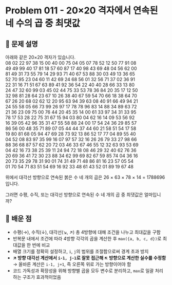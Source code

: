# Problem 011 - 20×20 격자에서 연속된 네 수의 곱 중 최댓값

## 📝 문제 설명  
아래와 같은 20×20 격자가 있습니다.  
08 02 22 97 38 15 00 40 00 75 04 05 07 78 52 12 50 77 91 08  
49 49 99 40 17 81 18 57 60 87 17 40 98 43 69 48 04 56 62 00  
81 49 31 73 55 79 14 29 93 71 40 67 53 88 30 03 49 13 36 65  
52 70 95 23 04 60 11 42 69 24 68 56 01 32 56 71 37 02 36 91  
22 31 16 71 51 67 63 89 41 92 36 54 22 40 40 28 66 33 13 80  
24 47 32 60 99 03 45 02 44 75 33 53 78 36 84 20 35 17 12 50  
32 98 81 28 64 23 67 10 26 38 40 67 59 54 70 66 18 38 64 70  
67 26 20 68 02 62 12 20 95 63 94 39 63 08 40 91 66 49 94 21  
24 55 58 05 66 73 99 26 97 17 78 78 96 83 14 88 34 89 63 72  
21 36 23 09 75 00 76 44 20 45 35 14 00 61 33 97 34 31 33 95  
78 17 53 28 22 75 31 67 15 94 03 80 04 62 16 14 09 53 56 92  
16 39 05 42 96 35 31 47 55 58 88 24 00 17 54 24 36 29 85 57  
86 56 00 48 35 71 89 07 05 44 44 37 44 60 21 58 51 54 17 58  
19 80 81 68 05 94 47 69 28 73 92 13 86 52 17 77 04 89 55 40  
04 52 08 83 97 35 99 16 07 97 57 32 16 26 26 79 33 27 98 66  
88 36 68 87 57 62 20 72 03 46 33 67 46 55 12 32 63 93 53 69  
04 42 16 73 38 25 39 11 24 94 72 18 08 46 29 32 40 62 76 36  
20 69 36 41 72 30 23 88 34 62 99 69 82 67 59 85 74 04 36 16  
20 73 35 29 78 31 90 01 74 31 49 71 48 86 81 16 23 57 05 54  
01 70 54 71 83 51 54 69 16 92 33 48 61 43 52 01 89 19 67 48  
  
위에서 대각선 방향으로 연속된 붉은 수 네 개의 곱은 26 × 63 × 78 × 14 = 1788696 입니다.  
  
그러면 수평, 수직, 또는 대각선 방향으로 연속된 수 네 개의 곱 중 최댓값은 얼마입니까?

## 🧠 배운 점  
- 수평(→), 수직(↓), 대각선(↘, ↗) 총 4방향에 대해 조건을 나누고 최대값을 구함  
- 반복문 내에서 조건에 따라 4방향 각각의 곱을 계산한 후 `max({a, b, c, d})`로 최대값을 한 번에 비교  
- 배열 크기를 정확히 설정하고, `i`, `j`의 범위를 조절함으로써 경계 초과 방지  
- **↗ 방향 대각선 계산에서 `i-1, j-1`로 잘못 접근해 ↖ 방향으로 계산한 실수를 수정함**  
  → 올바른 계산은 `i-1, j+1`, 즉 오른쪽 위로 가는 방향이어야 함  
- 코드 가독성과 확장성을 위해 방향별 곱을 모두 변수로 분리하고, `max`로 일괄 처리하는 구조가 효과적이었음
